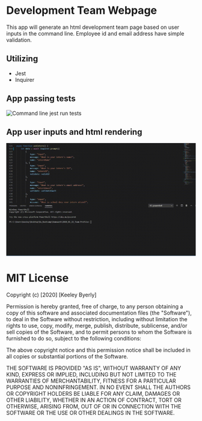 # Development Team Webpage
This app will generate an html development team page based on user inputs in the command line. Employee id and email address have simple validation. 

## Utilizing
* Jest
* Inquirer


## App passing tests
![Command line jest run tests](./output/test.gif)


## App user inputs and html rendering
![Command line development team generator](./output/questions.gif)

# MIT License

Copyright (c) [2020] [Keeley Byerly]

Permission is hereby granted, free of charge, to any person obtaining a copy
of this software and associated documentation files (the "Software"), to deal
in the Software without restriction, including without limitation the rights
to use, copy, modify, merge, publish, distribute, sublicense, and/or sell
copies of the Software, and to permit persons to whom the Software is
furnished to do so, subject to the following conditions:

The above copyright notice and this permission notice shall be included in all
copies or substantial portions of the Software.

THE SOFTWARE IS PROVIDED "AS IS", WITHOUT WARRANTY OF ANY KIND, EXPRESS OR
IMPLIED, INCLUDING BUT NOT LIMITED TO THE WARRANTIES OF MERCHANTABILITY,
FITNESS FOR A PARTICULAR PURPOSE AND NONINFRINGEMENT. IN NO EVENT SHALL THE
AUTHORS OR COPYRIGHT HOLDERS BE LIABLE FOR ANY CLAIM, DAMAGES OR OTHER
LIABILITY, WHETHER IN AN ACTION OF CONTRACT, TORT OR OTHERWISE, ARISING FROM,
OUT OF OR IN CONNECTION WITH THE SOFTWARE OR THE USE OR OTHER DEALINGS IN THE
SOFTWARE. 